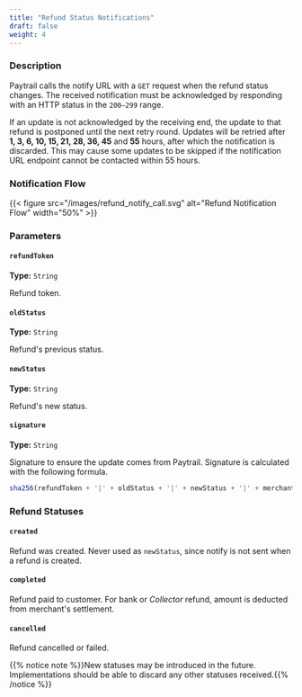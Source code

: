 ```yaml
---
title: "Refund Status Notifications"
draft: false
weight: 4
---
```


### Description

Paytrail calls the notify URL with a `GET` request when the refund status changes. The received notification must be acknowledged by responding with an HTTP status in the `200–299` range.

If an update is not acknowledged by the receiving end, the update to that refund is postponed until the next retry round. Updates will be retried after **1, 3, 6, 10, 15, 21, 28, 36, 45** and **55** hours, after which the notification is discarded. This may cause some updates to be skipped if the notification URL endpoint cannot be contacted within 55 hours.

### Notification Flow

{{< figure src="/images/refund_notify_call.svg" alt="Refund Notification Flow" width="50%" >}}

### Parameters

#### `refundToken`
**Type:** `String`

Refund token.

#### `oldStatus`
**Type:** `String`

Refund's previous status.

#### `newStatus`
**Type:** `String`

Refund's new status.

#### `signature`
**Type:** `String`

Signature to ensure the update comes from Paytrail. Signature is calculated with the following formula.

```js
sha256(refundToken + '|' + oldStatus + '|' + newStatus + '|' + merchantSecret)
```

### Refund Statuses

#### `created`
Refund was created. Never used as `newStatus`, since notify is not sent when a refund is created.

#### `completed`
Refund paid to customer. For bank or _Collector_ refund, amount is deducted from merchant's settlement.

#### `cancelled`
Refund cancelled or failed.

{{% notice note %}}New statuses may be introduced in the future. Implementations should be able to discard any other statuses received.{{% /notice %}}
